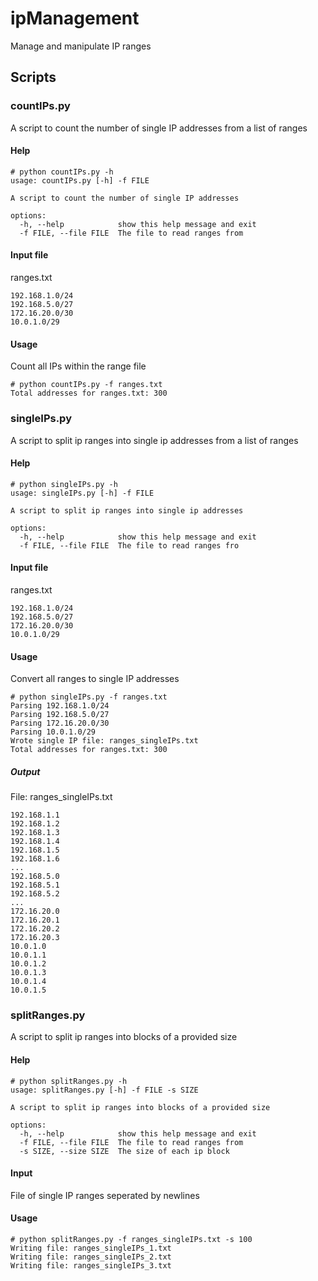 # ipManagement
Manage and manipulate IP ranges

## Scripts
### countIPs.py
A script to count the number of single IP addresses from a list of ranges

#### Help
```
# python countIPs.py -h
usage: countIPs.py [-h] -f FILE

A script to count the number of single IP addresses

options:
  -h, --help            show this help message and exit
  -f FILE, --file FILE  The file to read ranges from
```

#### Input file
ranges.txt
```
192.168.1.0/24
192.168.5.0/27
172.16.20.0/30
10.0.1.0/29
```

#### Usage
Count all IPs within the range file
```
# python countIPs.py -f ranges.txt 
Total addresses for ranges.txt: 300
```

### singleIPs.py
A script to split ip ranges into single ip addresses from a list of ranges

#### Help
```
# python singleIPs.py -h
usage: singleIPs.py [-h] -f FILE

A script to split ip ranges into single ip addresses

options:
  -h, --help            show this help message and exit
  -f FILE, --file FILE  The file to read ranges fro
```

#### Input file
ranges.txt
```
192.168.1.0/24
192.168.5.0/27
172.16.20.0/30
10.0.1.0/29
```

#### Usage
Convert all ranges to single IP addresses
```
# python singleIPs.py -f ranges.txt 
Parsing 192.168.1.0/24
Parsing 192.168.5.0/27
Parsing 172.16.20.0/30
Parsing 10.0.1.0/29
Wrote single IP file: ranges_singleIPs.txt
Total addresses for ranges.txt: 300
```

##### Output
File: ranges_singleIPs.txt
```192.168.1.0
192.168.1.1
192.168.1.2
192.168.1.3
192.168.1.4
192.168.1.5
192.168.1.6
...
192.168.5.0
192.168.5.1
192.168.5.2
...
172.16.20.0
172.16.20.1
172.16.20.2
172.16.20.3
10.0.1.0
10.0.1.1
10.0.1.2
10.0.1.3
10.0.1.4
10.0.1.5
```

### splitRanges.py
A script to split ip ranges into blocks of a provided size

#### Help
```
# python splitRanges.py -h
usage: splitRanges.py [-h] -f FILE -s SIZE

A script to split ip ranges into blocks of a provided size

options:
  -h, --help            show this help message and exit
  -f FILE, --file FILE  The file to read ranges from
  -s SIZE, --size SIZE  The size of each ip block
```

#### Input
File of single IP ranges seperated by newlines

#### Usage
```
# python splitRanges.py -f ranges_singleIPs.txt -s 100
Writing file: ranges_singleIPs_1.txt
Writing file: ranges_singleIPs_2.txt
Writing file: ranges_singleIPs_3.txt
```